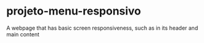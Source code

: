 # projeto-menu-responsivo
 A webpage that has basic screen responsiveness, such as in its header and main content
